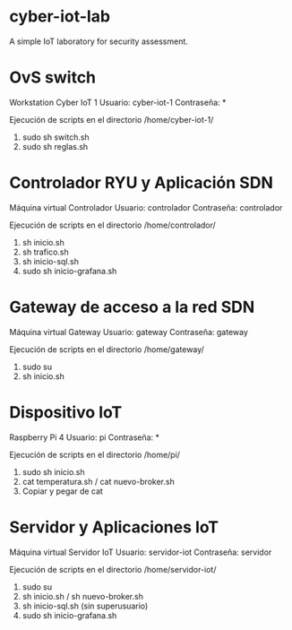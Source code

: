 # cyber-iot-lab
A simple IoT laboratory for security assessment.

# OvS switch
Workstation Cyber IoT 1
Usuario: cyber-iot-1
Contraseña: *

Ejecución de scripts en el directorio /home/cyber-iot-1/
1. sudo sh switch.sh
2. sudo sh reglas.sh

# Controlador RYU y Aplicación SDN
Máquina virtual Controlador
Usuario: controlador
Contraseña: controlador

Ejecución de scripts en el directorio /home/controlador/
1. sh inicio.sh
2. sh trafico.sh
3. sh inicio-sql.sh
4. sudo sh inicio-grafana.sh

# Gateway de acceso a la red SDN
Máquina virtual Gateway
Usuario: gateway
Contraseña: gateway

Ejecución de scripts en el directorio /home/gateway/
1. sudo su
2. sh inicio.sh

# Dispositivo IoT
Raspberry Pi 4
Usuario: pi
Contraseña: *

Ejecución de scripts en el directorio /home/pi/
1. sudo sh inicio.sh
2. cat temperatura.sh / cat nuevo-broker.sh
3. Copiar y pegar de cat

# Servidor y Aplicaciones IoT
Máquina virtual Servidor IoT
Usuario: servidor-iot
Contraseña: servidor

Ejecución de scripts en el directorio /home/servidor-iot/
1. sudo su
2. sh inicio.sh / sh nuevo-broker.sh
3. sh inicio-sql.sh (sin superusuario)
4. sudo sh inicio-grafana.sh
